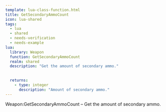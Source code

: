 ```yaml
---
template: lua-class-function.html
title: GetSecondaryAmmoCount
icon: lua-shared
tags:
  - lua
  - shared
  - needs-verification
  - needs-example
lua:
  library: Weapon
  function: GetSecondaryAmmoCount
  realm: shared
  description: "Get the amount of secondary ammo."
  
  
  returns:
    - type: integer
      description: "Amount of secondary ammo."
---
```


<div class="lua__search__keywords">
Weapon:GetSecondaryAmmoCount &#x2013; Get the amount of secondary ammo.
</div>
